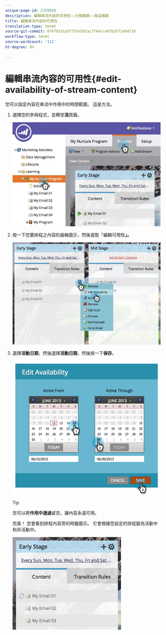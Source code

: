 ```yaml
---
unique-page-id: 2359910
description: 編輯串流內容的可用性——行銷檔案——產品檔案
title: 編輯串流內容的可用性
translation-type: tm+mt
source-git-commit: 074701d1a5f75fe592ac7f44cce6fb3571e94710
workflow-type: tm+mt
source-wordcount: '111'
ht-degree: 0%

---
```



# 編輯串流內容的可用性{#edit-availability-of-stream-content}

您可以設定內容在串流中作用中的時間範圍。 這是方法。

1. 選擇您的參與程式，並轉至&#x200B;**流**&#x200B;頁籤。

   ![](assets/cloneasteam-2.jpg)

1. 按一下您要排程之內容的齒輪圖示，然後選取「編輯可用性&#x200B;**」。**

   ![](assets/image2014-9-15-17-3a35-3a56.png)

1. 選擇&#x200B;**活動日期**，然後選擇&#x200B;**活動日期**，然後按一下&#x200B;**保存**。

   ![](assets/image2014-9-15-17-3a36-3a0.png)

   >[!TIP]
   >
   >您可以將&#x200B;**作用中通過**&#x200B;留空，讓內容永遠可用。

   完美！ 您會看到排程內容旁的時鐘圖示。 它會根據您設定的排程變為活動中和非活動中。

   ![](assets/image2014-9-15-17-3a36-3a4.png)
